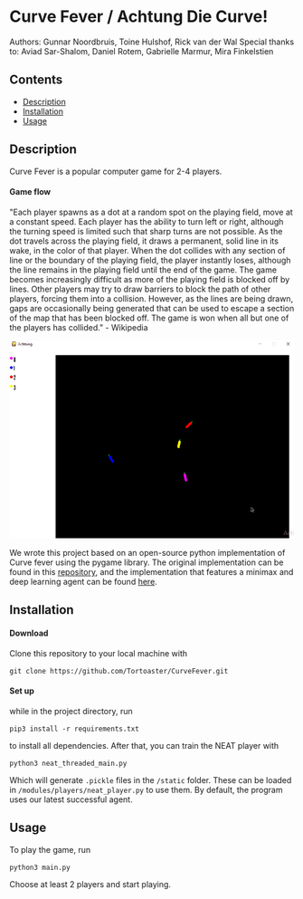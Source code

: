 # Curve Fever / Achtung Die Curve!

Authors: Gunnar Noordbruis, Toine Hulshof, Rick van der Wal
Special thanks to: Aviad Sar-Shalom, Daniel Rotem, Gabrielle Marmur, Mira Finkelstien

Contents
--------

* [Description](#description)
* [Installation](#installation)
* [Usage](#usage)

Description
-----------

Curve Fever is a popular computer game for 2-4 players.

#### Game flow

"Each player spawns as a dot at a random spot on the playing field, move at a constant speed. Each player has the
ability to turn left or right, although the turning speed is limited such that sharp turns are not possible. As the dot
travels across the playing field, it draws a permanent, solid line in its wake, in the color of that player. When the
dot collides with any section of line or the boundary of the playing field, the player instantly loses, although the
line remains in the playing field until the end of the game. The game becomes increasingly difficult as more of the
playing field is blocked off by lines. Other players may try to draw barriers to block the path of other players,
forcing them into a collision. However, as the lines are being drawn, gaps are occasionally being generated that can be
used to escape a section of the map that has been blocked off. The game is won when all but one of the players has
collided." - Wikipedia

![](static/img/CurveFever.gif)

We wrote this project based on an open-source python implementation of Curve fever using the pygame library. The
original implementation can be found in this [repository](https://github.com/Valaraucoo/AchtungDiePython.git),
and the implementation that features a minimax and deep learning agent can be found
[here](https://github.com/dayMan33/CurveFever.git).

Installation
--------

#### Download

Clone this repository to your local machine with

    git clone https://github.com/Tortoaster/CurveFever.git

#### Set up

while in the project directory, run

    pip3 install -r requirements.txt

to install all dependencies. After that, you can train the NEAT player with

    python3 neat_threaded_main.py

Which will generate `.pickle` files in the `/static` folder.
These can be loaded in `/modules/players/neat_player.py` to use them.
By default, the program uses our latest successful agent.

Usage
-----

To play the game, run

    python3 main.py

Choose at least 2 players and start playing.

